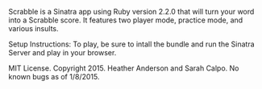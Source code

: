 Scrabble is a Sinatra app using Ruby version 2.2.0 that will turn your word into a Scrabble score. It features two player mode, practice mode, and various insults.

Setup Instructions: To play, be sure to intall the bundle and run the Sinatra Server and play in your browser.

MIT License. Copyright 2015. Heather Anderson and Sarah Calpo.
No known bugs as of 1/8/2015.
